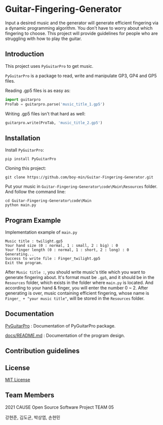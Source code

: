 # Guitar-Fingering-Generator

Input a desired music and the generator will generate efficient fingering via a dynamic programming algorithm.
You don't have to worry about which fingering to choose. This project will provide guidelines for people who are struggling with how to play the guitar.

## Introduction

This project uses `PyGuitarPro` to get music.

`PyGuitarPro` is a package to read, write and manipulate GP3, GP4 and GP5 files.

Reading .gp5 files is as easy as:
```py
import guitarpro
ProTab = guitarpro.parse('music_title_1.gp5')
```

Writing .gp5 files isn't that hard as well:
```py
guitarpro.write(ProTab, 'music_title_2.gp5')
```

## Installation

Install `PyGuitarPro`:
```
pip install PyGuitarPro
```

Cloning this project:
```
git clone https://github.com/boy-min/Guitar-Fingering-Generator.git
```

Put your music in `Guitar-Fingering-Generator\code\Main\Resources` folder.
And follow the command line:
```
cd Guitar-Fingering-Generator\code\Main
python main.py
```

## Program Example

Implementation example of `main.py`

```
Music title : twilight.gp5
Your hand size (0 : normal, 1 : small, 2 : big) : 0
Your finger length (0 : normal, 1 : short, 2 : long) : 0
Generating...
Success to write file : Finger_twilight.gp5
Exit the program.
```

After `Music title :`, you should write music's title which you want to generate fingering about.
It's format must be `.gp5`, and it should be in the `Resources` folder, which exists in the folder where `main.py` is located.
And according to your hand & finger, you will enter the number 0 ~ 2.
After generating is over, music containing efficient fingering, whose name is `Finger_ + "your music title"`,
will be stored in the `Resources` folder.

## Documentation

[PyGuitarPro](https://pyguitarpro.readthedocs.io/en/stable/) : Documentation of PyGuitarPro package.

[docs/README.md](docs/README.md) : Documentation of the program design.

## Contribution guidelines

## License

[MIT License](LICENSE)

## Team Members

2021 CAUSE Open Source Software Project TEAM 05

강현준, 김도균, 박상엽, 손현민
